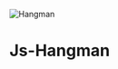 ![Hangman](https://user-images.githubusercontent.com/86682502/203980657-20f56158-3e90-4b55-ab32-750c9eb352b1.png)


# Js-Hangman

